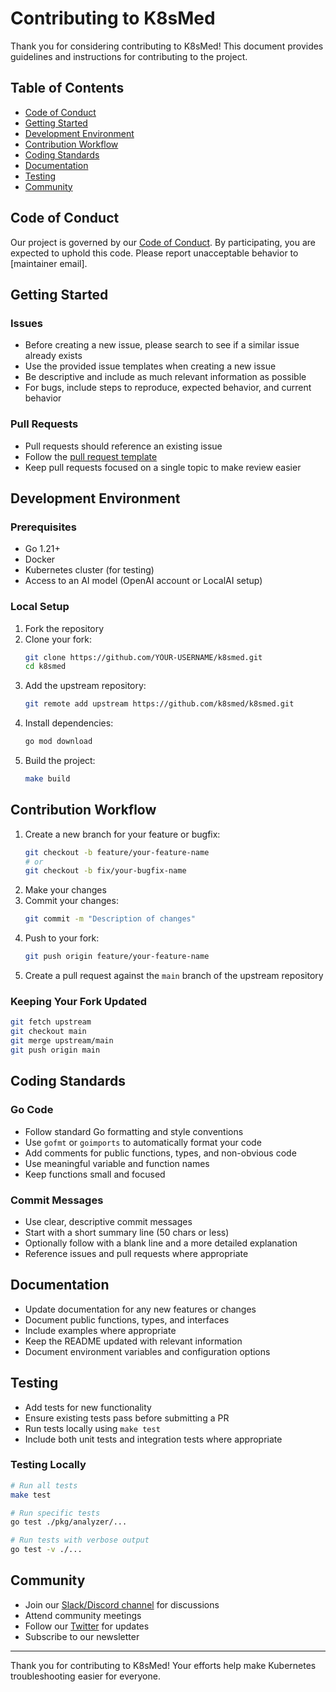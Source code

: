 # Contributing to K8sMed

Thank you for considering contributing to K8sMed! This document provides guidelines and instructions for contributing to the project.

## Table of Contents

- [Code of Conduct](#code-of-conduct)
- [Getting Started](#getting-started)
- [Development Environment](#development-environment)
- [Contribution Workflow](#contribution-workflow)
- [Coding Standards](#coding-standards)
- [Documentation](#documentation)
- [Testing](#testing)
- [Community](#community)

## Code of Conduct

Our project is governed by our [Code of Conduct](CODE_OF_CONDUCT.md). By participating, you are expected to uphold this code. Please report unacceptable behavior to [maintainer email].

## Getting Started

### Issues

- Before creating a new issue, please search to see if a similar issue already exists
- Use the provided issue templates when creating a new issue
- Be descriptive and include as much relevant information as possible
- For bugs, include steps to reproduce, expected behavior, and current behavior

### Pull Requests

- Pull requests should reference an existing issue
- Follow the [pull request template](.github/PULL_REQUEST_TEMPLATE.md)
- Keep pull requests focused on a single topic to make review easier

## Development Environment

### Prerequisites

- Go 1.21+
- Docker
- Kubernetes cluster (for testing)
- Access to an AI model (OpenAI account or LocalAI setup)

### Local Setup

1. Fork the repository
2. Clone your fork:
   ```bash
   git clone https://github.com/YOUR-USERNAME/k8smed.git
   cd k8smed
   ```
3. Add the upstream repository:
   ```bash
   git remote add upstream https://github.com/k8smed/k8smed.git
   ```
4. Install dependencies:
   ```bash
   go mod download
   ```
5. Build the project:
   ```bash
   make build
   ```

## Contribution Workflow

1. Create a new branch for your feature or bugfix:
   ```bash
   git checkout -b feature/your-feature-name
   # or
   git checkout -b fix/your-bugfix-name
   ```
2. Make your changes
3. Commit your changes:
   ```bash
   git commit -m "Description of changes"
   ```
4. Push to your fork:
   ```bash
   git push origin feature/your-feature-name
   ```
5. Create a pull request against the `main` branch of the upstream repository

### Keeping Your Fork Updated

```bash
git fetch upstream
git checkout main
git merge upstream/main
git push origin main
```

## Coding Standards

### Go Code

- Follow standard Go formatting and style conventions
- Use `gofmt` or `goimports` to automatically format your code
- Add comments for public functions, types, and non-obvious code
- Use meaningful variable and function names
- Keep functions small and focused

### Commit Messages

- Use clear, descriptive commit messages
- Start with a short summary line (50 chars or less)
- Optionally follow with a blank line and a more detailed explanation
- Reference issues and pull requests where appropriate

## Documentation

- Update documentation for any new features or changes
- Document public functions, types, and interfaces
- Include examples where appropriate
- Keep the README updated with relevant information
- Document environment variables and configuration options

## Testing

- Add tests for new functionality
- Ensure existing tests pass before submitting a PR
- Run tests locally using `make test`
- Include both unit tests and integration tests where appropriate

### Testing Locally

```bash
# Run all tests
make test

# Run specific tests
go test ./pkg/analyzer/...

# Run tests with verbose output
go test -v ./...
```

## Community

- Join our [Slack/Discord channel](#) for discussions
- Attend community meetings
- Follow our [Twitter](#) for updates
- Subscribe to our newsletter

---

Thank you for contributing to K8sMed! Your efforts help make Kubernetes troubleshooting easier for everyone.
